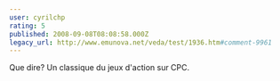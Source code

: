 ```yaml
---
user: cyrilchp
rating: 5
published: 2008-09-08T08:08:58.000Z
legacy_url: http://www.emunova.net/veda/test/1936.htm#comment-9961
---
```

Que dire? Un classique du jeux d'action sur CPC.